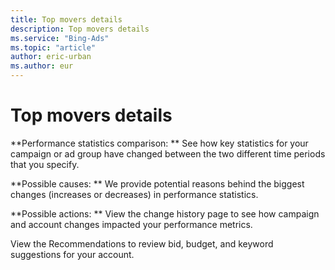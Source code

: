 ```yaml
---
title: Top movers details
description: Top movers details
ms.service: "Bing-Ads"
ms.topic: "article"
author: eric-urban
ms.author: eur
---
```


# Top movers details

**Performance statistics comparison: **    See how key statistics for your campaign or ad group have changed between the two different time periods that you specify.

**Possible causes: **    We provide potential reasons behind the biggest changes (increases or decreases) in performance statistics.

**Possible actions: **    View the change history page to see how campaign and account changes impacted your performance metrics.

View the Recommendations to review bid, budget, and keyword suggestions for your account.


